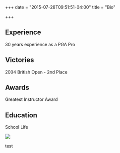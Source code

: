 +++
date = "2015-07-28T09:51:51-04:00"
title = "Bio"

+++
## Experience

30 years experience as a PGA Pro

## Victories

2004 British Open - 2nd Place

## Awards

Greatest Instructor Award

## Education

School Life

![](/uploads/pagepro.png)

<p>test</p>